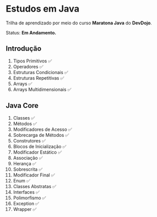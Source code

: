 # **Estudos em Java**

Trilha de aprendizado por meio do curso **Maratona Java** do **DevDojo**.

Status: **Em Andamento.**

## Introdução

1. Tipos Primitivos :white_check_mark:
2. Operadores :white_check_mark:
3. Estruturas Condicionais :white_check_mark:
4. Estruturas Repetitivas :white_check_mark:
5. Arrays :white_check_mark:
6. Arrays Multidimensionais :white_check_mark:

## Java Core

1. Classes :white_check_mark:
2. Métodos :white_check_mark:
3. Modificadores de Acesso :white_check_mark:
4. Sobrecarga de Métodos :white_check_mark: 
5. Construtores :white_check_mark:
6. Blocos de Inicialização :white_check_mark:
7. Modificador Estático :white_check_mark:
8. Associação :white_check_mark:
9. Herança :white_check_mark:
10. Sobrescrita :white_check_mark:
11. Modificador Final :white_check_mark:
12. Enum :white_check_mark:
13. Classes Abstratas :white_check_mark:
14. Interfaces :white_check_mark:
15. Polimorfismo :white_check_mark:
16. Exception :white_check_mark:
17. Wrapper :white_check_mark: